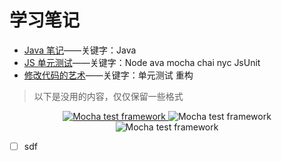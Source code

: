 # 学习笔记
* [Java 笔记]()——关键字：Java
* [JS 单元测试]()——关键字：Node ava mocha chai nyc JsUnit
* [修改代码的艺术]()——关键字：单元测试 重构

> 以下是没用的内容，仅仅保留一些格式

<p align="center">
  <a href="www.baidu.com">
    <img src="https://cldup.com/xFVFxOioAU.svg" alt="Mocha test framework"/>
  </a>
    <img src="https://cldup.com/xFVFxOioAU.svg" alt="Mocha test framework"/>
  <br>
    <img src="https://cldup.com/xFVFxOioAU.svg" alt="Mocha test framework"/>
</p>

- [ ] sdf
